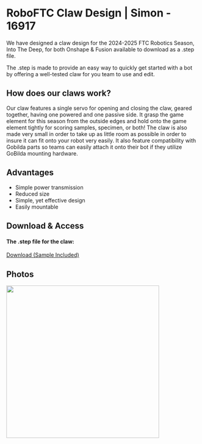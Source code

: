 # RoboFTC Claw Design | Simon - 16917

We have designed a claw design for the 2024-2025 FTC Robotics Season, Into The Deep, for both Onshape & Fusion available to download as a .step file.

The .step is made to provide an easy way to quickly get started with a bot by offering a well-tested claw for you team to use and edit.

## How does our claws work?

Our claw features a single servo for opening and closing the claw, geared together, having one powered and one passive side. It grasp the game element for this season from the outside edges and hold onto the game element tightly for scoring samples, specimen, or both! The claw is also made very small in order to take up as little room as possible in order to insure it can fit onto your robot very easily. It also feature compatibility with Gobilda parts so teams can easily attach it onto their bot if they utilize GoBilda mounting hardware.

## Advantages
- Simple power transmission
- Reduced size
- Simple, yet effective design
- Easily mountable

## Download & Access

#### The .step file for the claw:

<a href="../downloads/claw.step" download>Download (Sample Included)</a>

## Photos
<style>img{border: 4px #1b1b1f;}</style>
<img height="400" src="/images/clawSample.png" width="400"/>
